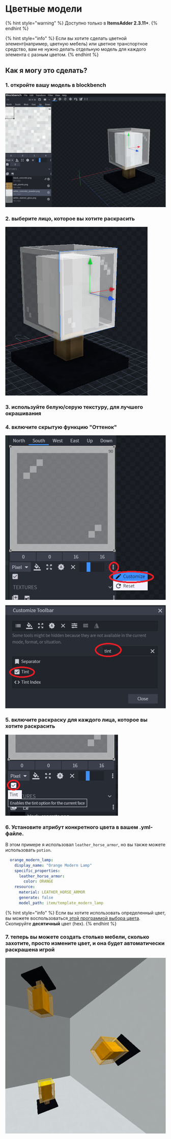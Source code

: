 # Цветные модели

{% hint style="warning" %}
Доступно только в **ItemsAdder 2.3.11+**.
{% endhint %}

{% hint style="info" %}
Если вы хотите сделать цветной элемент\(например, цветную мебель\) или цветное транспортное средство, вам не нужно делать отдельную модель для каждого элемента с разным цветом.
{% endhint %}

## Как я могу это сделать?

### 1. откройте вашу модель в blockbench

![](../../../.gitbook/assets/immagine%20%2890%29.png)

### 2. выберите лицо, которое вы хотите раскрасить

![](../../../.gitbook/assets/immagine%20%2870%29.png)

### 3. используйте белую/серую текстуру, для лучшего окрашивания

### 4. включите скрытую функцию "Оттенок"

![](../../../.gitbook/assets/immagine%20%2864%29.png)

![](../../../.gitbook/assets/immagine%20%2856%29.png)

### 5. включите раскраску для каждого лица, которое вы хотите раскрасить

![](../../../.gitbook/assets/immagine%20%2881%29.png)

### 6. Установите атрибут конкретного цвета в вашем .yml-файле.

В этом примере я использовал `leather_horse_armor`, но вы также можете использовать `potion`.

```yaml
  orange_modern_lamp:
    display_name: "Orange Modern Lamp"
    specific_properties:
      leather_horse_armor:
        color: ORANGE
    resource:
      material: LEATHER_HORSE_ARMOR
      generate: false
      model_path: item/template_modern_lamp
```

{% hint style="info" %}
Если вы хотите использовать определенный цвет, вы можете воспользоваться[ этой программой выбора цвета](https://www.mathsisfun.com/hexadecimal-decimal-colors.html).  
Скопируйте **десятичный** цвет \(hex\).
{% endhint %}

### 7. теперь вы можете создать столько мебели, сколько захотите, просто измените цвет, и она будет автоматически раскрашена игрой

![](../../../.gitbook/assets/immagine%20%2892%29.png)

